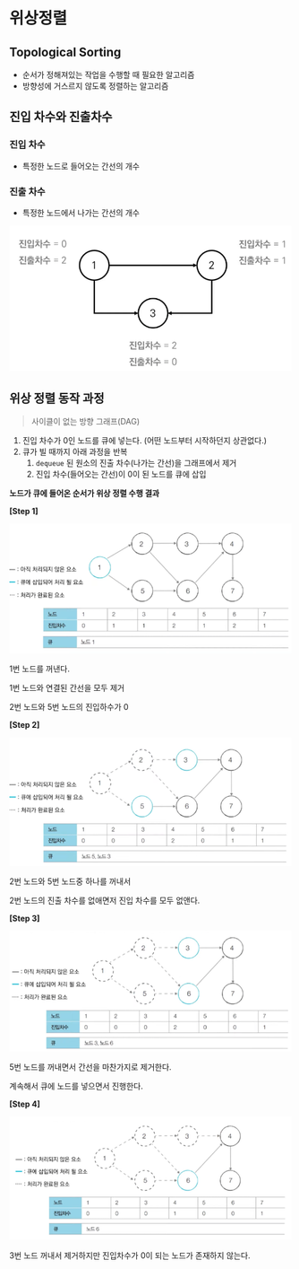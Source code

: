 # 위상정렬

## **Topological Sorting**

- 순서가 정해져있는 작업을 수행할 때 필요한 알고리즘
- 방향성에 거스르지 않도록 정렬하는 알고리즘

## 진입 차수와 진출차수

### 진입 차수

- 특정한 노드로 들어오는 간선의 개수

### 진출 차수

- 특정한 노드에서 나가는 간선의 개수

![Untitled](topologyimg/Untitled.png)

## 위상 정렬 동작 과정

> 사이클이 없는 방향 그래프(DAG)

1. 진입 차수가 0인 노드를 큐에 넣는다. (어떤 노드부터 시작하던지 상관없다.)
2. 큐가 빌 때까지 아래 과정을 반복
   1. `dequeue` 된 원소의 진출 차수(나가는 간선)을 그래프에서 제거
   2. 진입 차수(들어오는 간선)이 0이 된 노드를 큐에 삽입

**노드가 큐에 들어온 순서가 위상 정렬 수행 결과**

**[Step 1]**

![Untitled](topologyimg/Untitled%201.png)

1번 노드를 꺼낸다.

1번 노드와 연결된 간선을 모두 제거

2번 노드와 5번 노드의 진입하수가 0

**[Step 2]**

![Untitled](topologyimg/Untitled%202.png)

2번 노드와 5번 노드중 하나를 꺼내서

2번 노드의 진출 차수를 없애면저 진입 차수를 모두 없앤다.

**[Step 3]**

![Untitled](topologyimg/Untitled%203.png)

5번 노드를 꺼내면서 간선을 마찬가지로 제거한다.

계속해서 큐에 노드를 넣으면서 진행한다.

**[Step 4]**

![Untitled](topologyimg/Untitled%204.png)

3번 노드 꺼내서 제거하지만 진입차수가 0이 되는 노드가 존재하지 않는다.
